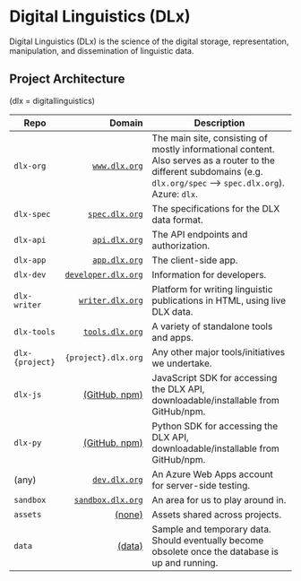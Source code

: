 # Digital Linguistics (DLx)
Digital Linguistics (DLx) is the science of the digital storage, representation, manipulation, and dissemination of linguistic data.

## Project Architecture
(dlx = digitallinguistics)

Repo            | Domain                    | Description
--------------- | ------------------------: | -----------
`dlx-org`       |       [`www.dlx.org`][1]  | The main site, consisting of mostly informational content. Also serves as a router to the different subdomains (e.g. `dlx.org/spec` --> `spec.dlx.org`). Azure: `dlx`.
`dlx-spec`      |      [`spec.dlx.org`][2]  | The specifications for the DLX data format.
`dlx-api`       |       [`api.dlx.org`][3]  | The API endpoints and authorization.
`dlx-app`       |       [`app.dlx.org`][4]  | The client-side app.
`dlx-dev`       | [`developer.dlx.org`][5]  | Information for developers.
`dlx-writer`    |    [`writer.dlx.org`][6]  | Platform for writing linguistic publications in HTML, using live DLX data.
`dlx-tools`     |     [`tools.dlx.org`][7]  | A variety of standalone tools and apps.
`dlx-{project}` |  `{project}.dlx.org`      | Any other major tools/initiatives we undertake.
`dlx-js`        |       [(GitHub, npm)][8]  | JavaScript SDK for accessing the DLX API, downloadable/installable from GitHub/npm.
`dlx-py`        |       [(GitHub, npm)][9]  | Python SDK for accessing the DLX API, downloadable/installable from GitHub/npm.
 (any)          |       [`dev.dlx.org`][10] | An Azure Web Apps account for server-side testing.
`sandbox`       |   [`sandbox.dlx.org`][11] | An area for us to play around in.
`assets`        |              [(none)][12] | Assets shared across projects.
`data`          |              [(data)][13] | Sample and temporary data. Should eventually become obsolete once the database is up and running.

[1]:  http://digitallinguistics.org/
[2]:  http://spec.digitallinguistics.org/
[3]:  https://api.digitallinguistics.org/
[4]:  http://app.digitallinguistics.org/
[5]:  http://developer.digitallinguistics.org/
[6]:  http://writer.digitallinguistics.org/
[7]:  http://tools.digitallinguistics.org/
[8]:  https://github.com/digitallinguistics/dlx-js/
[9]:  https://github.com/digitallinguistics/dlx-py/
[10]: http://dev.digitallinguistics.org/
[11]: http://sandbox.digitallinguistics.org/
[12]: https://github.com/digitallinguistics/assets
[13]: https://github.com/digitallinguistics/data
